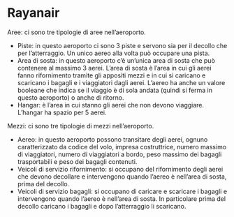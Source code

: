 # Rayanair
Aree: ci sono tre tipologie di aree nell’aeroporto.
  - Piste: in questo aeroporto ci sono 3 piste e servono sia per il decollo che
  per l’atterraggio. Un unico aereo alla volta può occupare una pista.
  - Area di sosta: in questo aeroporto c’è un’unica area di sosta che può
  contenere al massimo 3 aerei. L’area di sosta è l’area in cui gli aerei fanno
  rifornimento tramite gli appositi mezzi e in cui si caricano e scaricano i
  bagagli e i viaggiatori dagli aerei. L’aereo ha anche un valore booleane che
  indica se il viaggio è di sola andata (quindi si ferma in questo aeroporto)
  o anche di ritorno.
  - Hangar: è l’area in cui stanno gli aerei che non devono viaggiare. L’hangar
  ha spazio per 5 aerei.

Mezzi: ci sono tre tipologie di mezzi nell’aeroporto.
- Aereo: in questo aeroporto possono transitare degli aerei, ognuno
caratterizzato da codice del volo, impresa costruttrice, numero massimo di
viaggiatori, numero di viaggiatori a bordo, peso massimo dei bagagli
trasportabili e peso dei bagagli contenuti.
- Veicoli di servizio rifornimento: si occupano del rifornimento degli aerei
che devono decollare e intervengono quando l’aereo è nell’area di sosta,
prima del decollo.
- Veicoli di servizio bagagli: si occupano di caricare e scaricare i bagagli
e intervengono quando l’aereo è nell’area di sosta. In particolare prima del
decollo caricano i bagagli e dopo l’atterraggio li scaricano.
